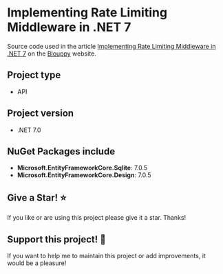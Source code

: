 # Implementing Rate Limiting Middleware in .NET 7

Source code used in the article [Implementing Rate Limiting Middleware in .NET 7](https://www.blouppy.com/blog/2023-07-15-implementing-rate-limiting-middleware/) on the [Blouppy](https://www.blouppy.com) website.

## Project type
- API

## Project version
- .NET 7.0

## NuGet Packages include
- **Microsoft.EntityFrameworkCore.Sqlite**: 7.0.5
- **Microsoft.EntityFrameworkCore.Design**: 7.0.5

## Give a Star! :star:
If you like or are using this project please give it a star. Thanks!

## Support this project! :pray:
If you want to help me to maintain this project or add improvements, it would be a pleasure!
